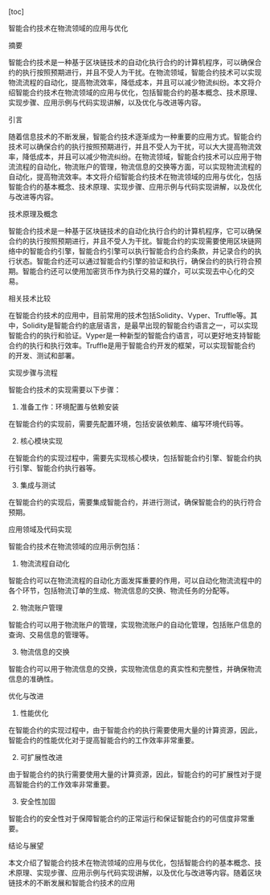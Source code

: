 
[toc]                    
                
                
智能合约技术在物流领域的应用与优化

摘要

智能合约技术是一种基于区块链技术的自动化执行合约的计算机程序，可以确保合约的执行按照预期进行，并且不受人为干扰。在物流领域，智能合约技术可以实现物流流程的自动化，提高物流效率，降低成本，并且可以减少物流纠纷。本文将介绍智能合约技术在物流领域的应用与优化，包括智能合约的基本概念、技术原理、实现步骤、应用示例与代码实现讲解，以及优化与改进等内容。

引言

随着信息技术的不断发展，智能合约技术逐渐成为一种重要的应用方式。智能合约技术可以确保合约的执行按照预期进行，并且不受人为干扰，可以大大提高物流效率，降低成本，并且可以减少物流纠纷。在物流领域，智能合约技术可以应用于物流流程的自动化，物流账户的管理，物流信息的交换等方面，可以实现物流流程的自动化，提高物流效率。本文将介绍智能合约技术在物流领域的应用与优化，包括智能合约的基本概念、技术原理、实现步骤、应用示例与代码实现讲解，以及优化与改进等内容。

技术原理及概念

智能合约技术是一种基于区块链技术的自动化执行合约的计算机程序，它可以确保合约的执行按照预期进行，并且不受人为干扰。智能合约的实现需要使用区块链网络中的智能合约引擎，智能合约引擎可以执行智能合约合约条款，并记录合约的执行状态。智能合约还可以通过智能合约引擎的验证和执行，确保合约的执行符合预期。智能合约还可以使用加密货币作为执行交易的媒介，可以实现去中心化的交易。

相关技术比较

在智能合约技术的应用中，目前常用的技术包括Solidity、Vyper、Truffle等。其中，Solidity是智能合约的底层语言，是最早出现的智能合约语言之一，可以实现智能合约的执行和验证。Vyper是一种新型的智能合约语言，可以更好地支持智能合约的执行和执行效率。Truffle是用于智能合约开发的框架，可以实现智能合约的开发、测试和部署。

实现步骤与流程

智能合约技术的实现需要以下步骤：

1. 准备工作：环境配置与依赖安装

在智能合约的实现前，需要先配置环境，包括安装依赖库、编写环境代码等。

2. 核心模块实现

在智能合约的实现过程中，需要先实现核心模块，包括智能合约引擎、智能合约执行引擎、智能合约执行器等。

3. 集成与测试

在智能合约的实现后，需要集成智能合约，并进行测试，确保智能合约的执行符合预期。

应用领域及代码实现

智能合约技术在物流领域的应用示例包括：

1. 物流流程自动化

智能合约可以在物流流程的自动化方面发挥重要的作用，可以自动化物流流程中的各个环节，包括物流订单的生成、物流信息的交换、物流任务的分配等。

2. 物流账户管理

智能合约可以用于物流账户的管理，实现物流账户的自动化管理，包括账户信息的查询、交易信息的管理等。

3. 物流信息的交换

智能合约可以用于物流信息的交换，实现物流信息的真实性和完整性，并确保物流信息的准确性。



优化与改进

1. 性能优化

在智能合约的实现过程中，由于智能合约的执行需要使用大量的计算资源，因此，智能合约的性能优化对于提高智能合约的工作效率非常重要。

2. 可扩展性改进

由于智能合约的执行需要使用大量的计算资源，因此，智能合约的可扩展性对于提高智能合约的工作效率非常重要。

3. 安全性加固

智能合约的安全性对于保障智能合约的正常运行和保证智能合约的可信度非常重要。

结论与展望

本文介绍了智能合约技术在物流领域的应用与优化，包括智能合约的基本概念、技术原理、实现步骤、应用示例与代码实现讲解，以及优化与改进等内容。随着区块链技术的不断发展和智能合约技术的应用


